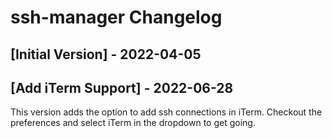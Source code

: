 # ssh-manager Changelog

## [Initial Version] - 2022-04-05

## [Add iTerm Support] - 2022-06-28
This version adds the option to add ssh connections in iTerm. 
Checkout the preferences and select iTerm in the dropdown to get going.